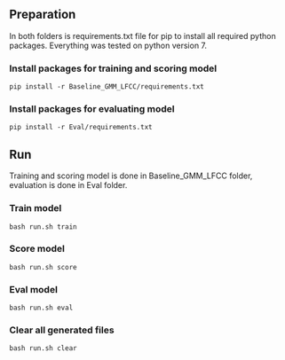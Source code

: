 ## Preparation
In both folders is requirements.txt file for pip to install all required python packages. Everything was tested on python version 7.

### Install packages for training and scoring model
`pip install -r Baseline_GMM_LFCC/requirements.txt`

### Install packages for evaluating model
`pip install -r Eval/requirements.txt`

## Run
Training and scoring model is done in Baseline_GMM_LFCC folder, evaluation is done in Eval folder.

### Train model
`bash run.sh train`

### Score model
`bash run.sh score`

### Eval model
`bash run.sh eval`

### Clear all generated files
`bash run.sh clear`
